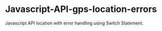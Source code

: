 # Javascript-API-gps-location-errors
Javascript API location with error handling using Switch Statement.
